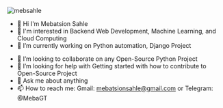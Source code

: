 <!-- ### Hi there 👋 -->

<!--
**mebsahle/mebsahle** is a ✨ _special_ ✨ repository because its `README.md` (this file) appears on your GitHub profile.

Here are some ideas to get you started:

- 🔭 I’m currently working on ...
- 🌱 I’m currently learning ...
- 👯 I’m looking to collaborate on ...
- 🤔 I’m looking for help with ...
- 💬 Ask me about ...
- 📫 How to reach me: ...
- 😄 Pronouns: ...
- ⚡ Fun fact: ...
-->
<p align="left"> <img src="https://komarev.com/ghpvc/?username=mebsahle&label=Profile%20views&color=ffba01&style=flat" alt="mebsahle" /> </p>

- 👋 Hi I'm Mebatsion Sahle
- 🧐 I'm interested in Backend Web Development, Machine Learning, and Cloud Computing
- 🔭 I’m currently working on Python automation, Django Project
<!-- 🔭 I’m currently working on Python automation, Data Science Project -->
<!-- 🌱 I’m currently learning Google Cloud Computing -->
- 👯 I’m looking to collaborate on any Open-Source Python Project
- 🤔 I’m looking for help with Getting started with how to contribute to Open-Source Project
- 💬 Ask me about anything
- 📫 How to reach me: Gmail: mebatsionsahle@gmail.com or Telegram: @MebaGT
